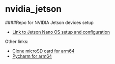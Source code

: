 # nvidia_jetson
####Repo for NVIDIA Jetson devices setup

* [Link to Jetson Nano OS setup and configuration](jetson_nano/jetson_os_install.md)

Other links:
* [Clone microSD card for arm64](arm64_utils/clone_sd_card.md)
* [Pycharm for arm64](arm64_utils/install_pycharm.md)